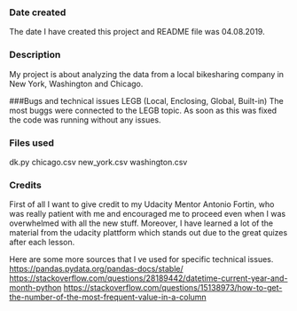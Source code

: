 ### Date created
The date I have created this project and README file was 04.08.2019.

### Description
My project is about analyzing the data from a local bikesharing company in New York, Washington and Chicago.

###Bugs and technical issues
LEGB (Local, Enclosing, Global, Built-in)
The most buggs were connected to the LEGB topic.
As soon as this was fixed the code was running without any issues.

### Files used
dk.py
chicago.csv
new_york.csv
washington.csv

### Credits
First of all I want to give credit to my Udacity Mentor Antonio Fortin, who was really patient with me
and encouraged me to proceed even when I was overwhelmed with all the new stuff.
Moreover, I have learned a lot of the material from the udacity plattform which stands out due to
the great quizes after each lesson.

Here are some more sources that I ve used for specific technical issues.
https://pandas.pydata.org/pandas-docs/stable/
https://stackoverflow.com/questions/28189442/datetime-current-year-and-month-python
https://stackoverflow.com/questions/15138973/how-to-get-the-number-of-the-most-frequent-value-in-a-column
